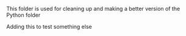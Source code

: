 This folder is used for cleaning up and making a better version of the Python folder

Adding this to test something else
